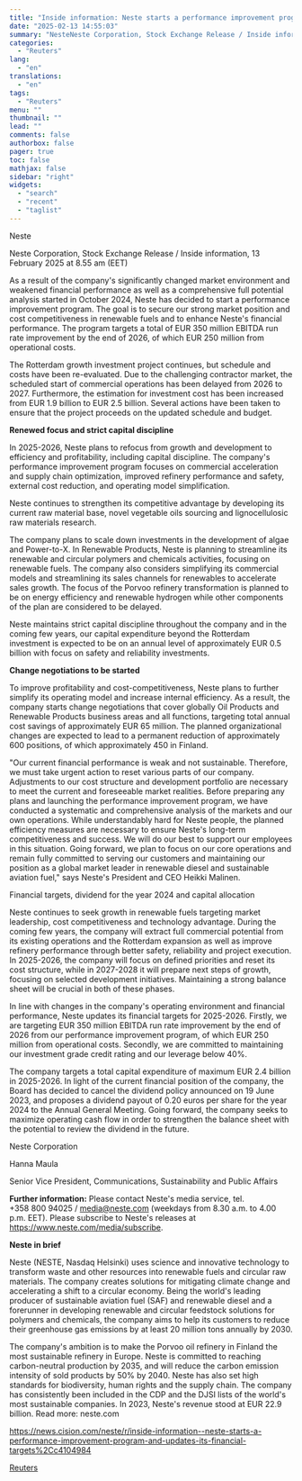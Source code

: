 ```yaml
---
title: "Inside information: Neste starts a performance improvement program and updates its financial targets and capital allocation, including dividend for the year 2024"
date: "2025-02-13 14:55:03"
summary: "NesteNeste Corporation, Stock Exchange Release / Inside information, 13 February 2025 at 8.55 am (EET)As a result of the company's significantly changed market environment and weakened financial performance as well as a comprehensive full potential analysis started in October 2024, Neste has decided to start a performance improvement program. The..."
categories:
  - "Reuters"
lang:
  - "en"
translations:
  - "en"
tags:
  - "Reuters"
menu: ""
thumbnail: ""
lead: ""
comments: false
authorbox: false
pager: true
toc: false
mathjax: false
sidebar: "right"
widgets:
  - "search"
  - "recent"
  - "taglist"
---
```


Neste

Neste Corporation, Stock Exchange Release / Inside information, 13 February 2025 at 8.55 am (EET)

As a result of the company's significantly changed market environment and weakened financial performance as well as a comprehensive full potential analysis started in October 2024, Neste has decided to start a performance improvement program. The goal is to secure our strong market position and cost competitiveness in renewable fuels and to enhance Neste's financial performance. The program targets a total of EUR 350 million EBITDA run rate improvement by the end of 2026, of which EUR 250 million from operational costs.

The Rotterdam growth investment project continues, but schedule and costs have been re-evaluated. Due to the challenging contractor market, the scheduled start of commercial operations has been delayed from 2026 to 2027. Furthermore, the estimation for investment cost has been increased from EUR 1.9 billion to EUR 2.5 billion. Several actions have been taken to ensure that the project proceeds on the updated schedule and budget.

**Renewed focus and strict capital discipline**

In 2025-2026, Neste plans to refocus from growth and development to efficiency and profitability, including capital discipline. The company's performance improvement program focuses on commercial acceleration and supply chain optimization, improved refinery performance and safety, external cost reduction, and operating model simplification.

Neste continues to strengthen its competitive advantage by developing its current raw material base, novel vegetable oils sourcing and lignocellulosic raw materials research.

The company plans to scale down investments in the development of algae and Power-to-X. In Renewable Products, Neste is planning to streamline its renewable and circular polymers and chemicals activities, focusing on renewable fuels. The company also considers simplifying its commercial models and streamlining its sales channels for renewables to accelerate sales growth. The focus of the Porvoo refinery transformation is planned to be on energy efficiency and renewable hydrogen while other components of the plan are considered to be delayed.

Neste maintains strict capital discipline throughout the company and in the coming few years, our capital expenditure beyond the Rotterdam investment is expected to be on an annual level of approximately EUR 0.5 billion with focus on safety and reliability investments.

**Change negotiations to be started**

To improve profitability and cost-competitiveness, Neste plans to further simplify its operating model and increase internal efficiency. As a result, the company starts change negotiations that cover globally Oil Products and Renewable Products business areas and all functions, targeting total annual cost savings of approximately EUR 65 million. The planned organizational changes are expected to lead to a permanent reduction of approximately 600 positions, of which approximately 450 in Finland.

"Our current financial performance is weak and not sustainable. Therefore, we must take urgent action to reset various parts of our company. Adjustments to our cost structure and development portfolio are necessary to meet the current and foreseeable market realities. Before preparing any plans and launching the performance improvement program, we have conducted a systematic and comprehensive analysis of the markets and our own operations. While understandably hard for Neste people, the planned efficiency measures are necessary to ensure Neste's long-term competitiveness and success. We will do our best to support our employees in this situation. Going forward, we plan to focus on our core operations and remain fully committed to serving our customers and maintaining our position as a global market leader in renewable diesel and sustainable aviation fuel," says Neste's President and CEO Heikki Malinen.

Financial targets, dividend for the year 2024 and capital allocation

Neste continues to seek growth in renewable fuels targeting market leadership, cost competitiveness and technology advantage. During the coming few years, the company will extract full commercial potential from its existing operations and the Rotterdam expansion as well as improve refinery performance through better safety, reliability and project execution. In 2025-2026, the company will focus on defined priorities and reset its cost structure, while in 2027-2028 it will prepare next steps of growth, focusing on selected development initiatives. Maintaining a strong balance sheet will be crucial in both of these phases.

In line with changes in the company's operating environment and financial performance, Neste updates its financial targets for 2025-2026. Firstly, we are targeting EUR 350 million EBITDA run rate improvement by the end of 2026 from our performance improvement program, of which EUR 250 million from operational costs. Secondly, we are committed to maintaining our investment grade credit rating and our leverage below 40%.

The company targets a total capital expenditure of maximum EUR 2.4 billion in 2025-2026. In light of the current financial position of the company, the Board has decided to cancel the dividend policy announced on 19 June 2023, and proposes a dividend payout of 0.20 euros per share for the year 2024 to the Annual General Meeting. Going forward, the company seeks to maximize operating cash flow in order to strengthen the balance sheet with the potential to review the dividend in the future.

Neste Corporation

Hanna Maula

Senior Vice President, Communications, Sustainability and Public Affairs

**Further information:** Please contact Neste's media service, tel. +358 800 94025 / media@neste.com (weekdays from 8.30 a.m. to 4.00 p.m. EET). Please subscribe to Neste's releases at https://www.neste.com/media/subscribe.

**Neste in brief**

Neste (NESTE, Nasdaq Helsinki) uses science and innovative technology to transform waste and other resources into renewable fuels and circular raw materials. The company creates solutions for mitigating climate change and accelerating a shift to a circular economy. Being the world's leading producer of sustainable aviation fuel (SAF) and renewable diesel and a forerunner in developing renewable and circular feedstock solutions for polymers and chemicals, the company aims to help its customers to reduce their greenhouse gas emissions by at least 20 million tons annually by 2030.

The company's ambition is to make the Porvoo oil refinery in Finland the most sustainable refinery in Europe. Neste is committed to reaching carbon-neutral production by 2035, and will reduce the carbon emission intensity of sold products by 50% by 2040. Neste has also set high standards for biodiversity, human rights and the supply chain. The company has consistently been included in the CDP and the DJSI lists of the world's most sustainable companies. In 2023, Neste's revenue stood at EUR 22.9 billion. Read more: neste.com

https://news.cision.com/neste/r/inside-information--neste-starts-a-performance-improvement-program-and-updates-its-financial-targets%2Cc4104984

[Reuters](https://www.tradingview.com/news/reuters.com,2025-02-13:newsml_Wkr3dFHvZ:0-inside-information-neste-starts-a-performance-improvement-program-and-updates-its-financial-targets-and-capital-allocation-including-dividend-for-the-year-2024/)
